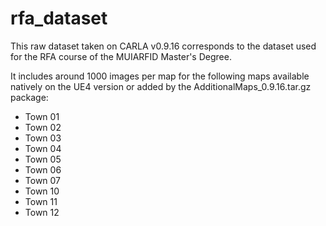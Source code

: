 # rfa_dataset

This raw dataset taken on CARLA v0.9.16 corresponds to the dataset used for the RFA course of the MUIARFID Master's Degree.

It includes around 1000 images per map for the following maps available natively on the UE4 version or added by the AdditionalMaps_0.9.16.tar.gz package:
- Town 01
- Town 02
- Town 03
- Town 04
- Town 05
- Town 06
- Town 07
- Town 10
- Town 11
- Town 12
